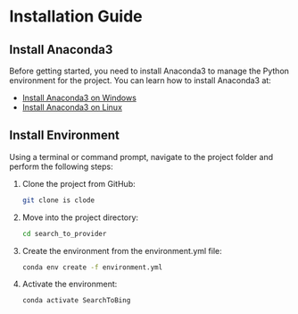 # Installation Guide

## Install Anaconda3

Before getting started, you need to install Anaconda3 to manage the Python environment for the project. You can learn how to install Anaconda3 at:

- [Install Anaconda3 on Windows](https://docs.anaconda.com/free/anaconda/install/windows/)
- [Install Anaconda3 on Linux](https://docs.anaconda.com/free/anaconda/install/linux/)

## Install Environment

Using a terminal or command prompt, navigate to the project folder and perform the following steps:

1. Clone the project from GitHub:

    ```bash
    git clone is clode 
    ```

2. Move into the project directory:

    ```bash
    cd search_to_provider
    ```

3. Create the environment from the environment.yml file:

    ```bash
    conda env create -f environment.yml
    ```

4. Activate the environment:

    ```bash
    conda activate SearchToBing
    ```
